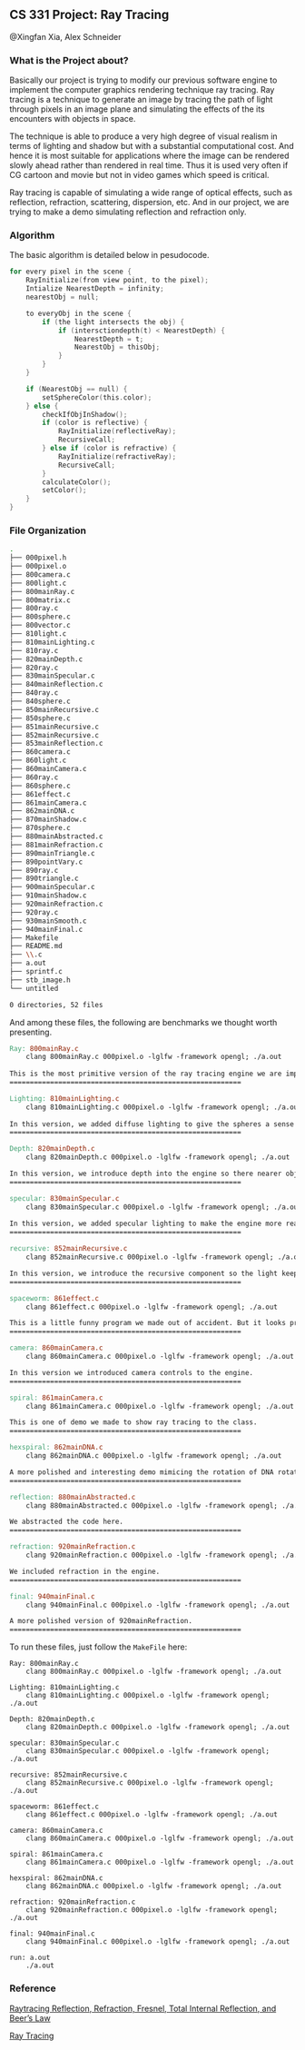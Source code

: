 ## CS 331 Project: Ray Tracing 

@Xingfan Xia, Alex Schneider

### What is the Project about?

Basically our project is trying to modify our previous software engine to implement the computer graphics rendering technique ray tracing. Ray tracing is a technique to generate an image by tracing the path of light through pixels in an image plane and simulating the effects of the its encounters with objects in space. 

The technique is able to produce a very high degree of visual realism in terms of lighting and shadow but with a substantial computational cost. And hence it is most suitable for applications where the image can be rendered slowly ahead rather than rendered in real time. Thus it is used very often if CG cartoon and movie but not in video games which speed is critical.

Ray tracing is capable of simulating a wide range of optical effects, such as reflection, refraction, scattering, dispersion, etc. And in our project, we are trying to make a demo simulating reflection and refraction only.

### Algorithm

The basic algorithm is detailed below in pesudocode.

```c
for every pixel in the scene {
    RayInitialize(from view point, to the pixel);
    Intialize NearestDepth = infinity;
    nearestObj = null;

    to everyObj in the scene {
        if (the light intersects the obj) {
            if (intersctiondepth(t) < NearestDepth) {
                NearestDepth = t;
                NearestObj = thisObj;
            }
        }
    }

    if (NearestObj == null) {
        setSphereColor(this.color);
    } else {
        checkIfObjInShadow();
        if (color is reflective) {
            RayInitialize(reflectiveRay);
            RecursiveCall;
        } else if (color is refractive) {
            RayInitialize(refractiveRay);
            RecursiveCall;
        }
        calculateColor();
        setColor();
    }
}
```

### File Organization

```bash
.
├── 000pixel.h
├── 000pixel.o
├── 800camera.c
├── 800light.c
├── 800mainRay.c
├── 800matrix.c
├── 800ray.c
├── 800sphere.c
├── 800vector.c
├── 810light.c
├── 810mainLighting.c
├── 810ray.c
├── 820mainDepth.c
├── 820ray.c
├── 830mainSpecular.c
├── 840mainReflection.c
├── 840ray.c
├── 840sphere.c
├── 850mainRecursive.c
├── 850sphere.c
├── 851mainRecursive.c
├── 852mainRecursive.c
├── 853mainReflection.c
├── 860camera.c
├── 860light.c
├── 860mainCamera.c
├── 860ray.c
├── 860sphere.c
├── 861effect.c
├── 861mainCamera.c
├── 862mainDNA.c
├── 870mainShadow.c
├── 870sphere.c
├── 880mainAbstracted.c
├── 881mainRefraction.c
├── 890mainTriangle.c
├── 890pointVary.c
├── 890ray.c
├── 890triangle.c
├── 900mainSpecular.c
├── 910mainShadow.c
├── 920mainRefraction.c
├── 920ray.c
├── 930mainSmooth.c
├── 940mainFinal.c
├── Makefile
├── README.md
├── \\.c
├── a.out
├── sprintf.c
├── stb_image.h
└── untitled

0 directories, 52 files

```

And among these files, the following are benchmarks we thought worth presenting.

```MakeFile
Ray: 800mainRay.c
	clang 800mainRay.c 000pixel.o -lglfw -framework opengl; ./a.out
	
This is the most primitive version of the ray tracing engine we are implementing. It does not include any light calculation which makes it looks flat and unrealistic.
=========================================================

Lighting: 810mainLighting.c
	clang 810mainLighting.c 000pixel.o -lglfw -framework opengl; ./a.out
	
In this version, we added diffuse lighting to give the spheres a sense of three dimensionality and it looks much more realistic than the pervious versions
=========================================================

Depth: 820mainDepth.c
	clang 820mainDepth.c 000pixel.o -lglfw -framework opengl; ./a.out

In this version, we introduce depth into the engine so there nearer object is covering further ones.
=========================================================

specular: 830mainSpecular.c
	clang 830mainSpecular.c 000pixel.o -lglfw -framework opengl; ./a.out
	
In this version, we added specular lighting to make the engine more realistic.
=========================================================

recursive: 852mainRecursive.c
	clang 852mainRecursive.c 000pixel.o -lglfw -framework opengl; ./a.out

In this version, we introduce the recursive component so the light keeps bouncing between objects until no intersection happens which makes the reflection more realistic.
=========================================================

spaceworm: 861effect.c
	clang 861effect.c 000pixel.o -lglfw -framework opengl; ./a.out

This is a little funny program we made out of accident. But it looks pretty cool so we include it here.
=========================================================

camera: 860mainCamera.c
	clang 860mainCamera.c 000pixel.o -lglfw -framework opengl; ./a.out

In this version we introduced camera controls to the engine.
=========================================================

spiral: 861mainCamera.c
	clang 861mainCamera.c 000pixel.o -lglfw -framework opengl; ./a.out

This is one of demo we made to show ray tracing to the class.
=========================================================

hexspiral: 862mainDNA.c
	clang 862mainDNA.c 000pixel.o -lglfw -framework opengl; ./a.out

A more polished and interesting demo mimicing the rotation of DNA rotating.
=========================================================

reflection: 880mainAbstracted.c
	clang 880mainAbstracted.c 000pixel.o -lglfw -framework opengl; ./a.out

We abstracted the code here.
=========================================================

refraction: 920mainRefraction.c
	clang 920mainRefraction.c 000pixel.o -lglfw -framework opengl; ./a.out

We included refraction in the engine.
=========================================================

final: 940mainFinal.c
	clang 940mainFinal.c 000pixel.o -lglfw -framework opengl; ./a.out

A more polished version of 920mainRefraction.
=========================================================
```

To run these files, just follow the `MakeFile` here:

```Make
Ray: 800mainRay.c
	clang 800mainRay.c 000pixel.o -lglfw -framework opengl; ./a.out

Lighting: 810mainLighting.c
	clang 810mainLighting.c 000pixel.o -lglfw -framework opengl; ./a.out

Depth: 820mainDepth.c
	clang 820mainDepth.c 000pixel.o -lglfw -framework opengl; ./a.out

specular: 830mainSpecular.c
	clang 830mainSpecular.c 000pixel.o -lglfw -framework opengl; ./a.out

recursive: 852mainRecursive.c
	clang 852mainRecursive.c 000pixel.o -lglfw -framework opengl; ./a.out

spaceworm: 861effect.c
	clang 861effect.c 000pixel.o -lglfw -framework opengl; ./a.out

camera: 860mainCamera.c
	clang 860mainCamera.c 000pixel.o -lglfw -framework opengl; ./a.out

spiral: 861mainCamera.c
	clang 861mainCamera.c 000pixel.o -lglfw -framework opengl; ./a.out

hexspiral: 862mainDNA.c
	clang 862mainDNA.c 000pixel.o -lglfw -framework opengl; ./a.out

refraction: 920mainRefraction.c
	clang 920mainRefraction.c 000pixel.o -lglfw -framework opengl; ./a.out

final: 940mainFinal.c
	clang 940mainFinal.c 000pixel.o -lglfw -framework opengl; ./a.out
	
run: a.out
	./a.out
```

### Reference

[Raytracing Reflection, Refraction, Fresnel, Total Internal Reflection, and Beer’s Law](http://blog.demofox.org/2017/01/09/raytracing-reflection-refraction-fresnel-total-internal-reflection-and-beers-law/)

[Ray Tracing](https://www.cs.utah.edu/~shirley/books/fcg2/rt.pdf)

